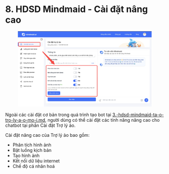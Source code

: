 # 8. HDSD Mindmaid - Cài đặt nâng cao

<figure><img src="../../.gitbook/assets/image.png" alt=""><figcaption></figcaption></figure>

Ngoài các cài đặt cơ bản trong quá trình tạo bot tại [3.-hdsd-mindmaid-ta-o-tro-ly-a-o-mo-i.md](../3.-hdsd-mindmaid-ta-o-tro-ly-a-o-mo-i.md "mention"), người dùng có thể cài đặt các tính năng nâng cao cho chatbot tại phần Cài đặt Trợ lý ảo.

Cài đặt nâng cao của Trợ lý ảo bao gồm:

* Phân tích hình ảnh
* Bật luồng kịch bản
* Tạo hình ảnh
* Kết nối dữ liệu internet
* Chế độ cá nhân hoá&#x20;
